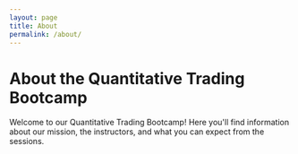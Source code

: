 ```yaml
---
layout: page
title: About
permalink: /about/
---
```


# About the Quantitative Trading Bootcamp

Welcome to our Quantitative Trading Bootcamp! Here you'll find information about our mission, the instructors, and what you can expect from the sessions.
